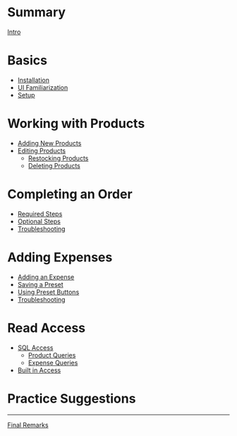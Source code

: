 # Summary

[Intro](./intro.md)

# Basics

- [Installation](./installation.md)
- [UI Familiarization](./uifam.md)
- [Setup](./setup.md)

# Working with Products

- [Adding New Products](./products/adding.md)
- [Editing Products](./products/editing.md)
    - [Restocking Products](./products/restock.md)
    - [Deleting Products]()

# Completing an Order
- [Required Steps](./selling/required.md)
- [Optional Steps](./selling/optional.md)
- [Troubleshooting]()

# Adding Expenses
- [Adding an Expense](./buying/expenses.md)
- [Saving a Preset](./buying/presets/md)
- [Using Preset Buttons](./buying/quickbuy.md)
- [Troubleshooting]()

# Read Access
- [SQL Access](./sql/access.md)
    - [Product Queries](./sql/products.md)
    - [Expense Queries](./sql/expenses.md)
- [Built in Access]()

# Practice Suggestions

---

[Final Remarks]()